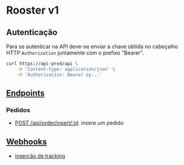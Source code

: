 # Rooster v1

## Autenticação

Para se autenticar na API deve-se enviar a chave obtida no cabeçalho HTTP `Authorization` juntamente com o prefixo "Bearer".

```sh
curl https://api-prod/api \
    -H 'Content-type: application/json' \
    -H 'Authorization: Bearer ey...'
```

## [Endpoints](/v1/endpoints)

### Pedidos

- [POST /api/order/insert/:id](): insere um pedido


## [Webhooks](/v1/webhooks)

- [inserção de tracking](/v1/webhhooks#)

